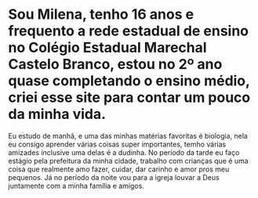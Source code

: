 # Sou Milena, tenho 16 anos e frequento a rede estadual de ensino no Colégio Estadual Marechal Castelo Branco, estou no 2º ano quase completando o ensino médio, criei esse site para contar um pouco da minha vida.
Eu estudo de manhã, e uma das minhas matérias favoritas é biologia, nela eu consigo aprender várias coisas super importantes, temho várias amizades inclusive uma delas é a dudinha.
No período da tarde eu faço estágio pela prefeitura da minha cidade, trabalho com crianças que é uma coisa que realmente amo fazer, cuidar, dar carinho e amor pros meu pequenos.
 Já no período da noite vou para a igreja louvar a Deus juntamente com a minha família e amigos.
